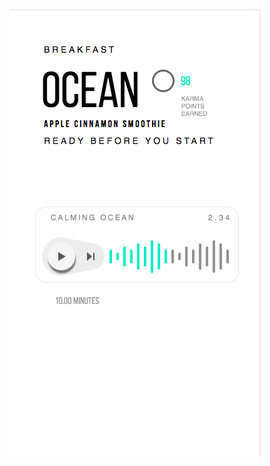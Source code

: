 
![Alt text](https://raw.githubusercontent.com/aditimirani/mediate/master/meditate.png?raw=true "Meditate Component")